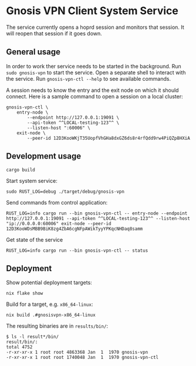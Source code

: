 # Gnosis VPN Client System Service

The service currently opens a hoprd session and monitors that session.
It will reopen that session if it goes down.

## General usage

In order to work ther service needs to be started in the background.
Run `sudo gnosis-vpn` to start the service.
Open a separate shell to interact with the service.
Run `gnosis-vpn-ctl --help` to see available commands.

A session needs to know the entry and the exit node on which it should connect.
Here is a sample command to open a session on a local cluster:

```
gnosis-vpn-ctl \
    entry-node \
        --endpoint http://127.0.0.1:19091 \
        --api-token ^^LOCAL-testing-123^^ \
        --listen-host ":60006" \
    exit-node \
        --peer-id 12D3KooWKjT35UopfVhGHa8dxGZ6ds8r4rfQdd9rw4PiQZp8HXiA
```

## Development usage

`cargo build`

Start system service:

`sudo RUST_LOG=debug ./target/debug/gnosis-vpn`

Send commands from control application:

`RUST_LOG=info cargo run --bin gnosis-vpn-ctl -- entry-node --endpoint http://127.0.0.1:19091 --api-token ^^LOCAL-testing-123^^ --listen-host "ip://0.0.0.0:60006" exit-node --peer-id 12D3KooWDsMBB9BiK8zg4ZbA6cgNFpAWikTyyYPKqcNHDaq8samm`

Get state of the service

`RUST_LOG=info cargo run --bin gnosis-vpn-ctl -- status`

## Deployment

Show potential deployment targets:

`nix flake show`

Build for a target, e.g. `x86_64-linux`:

`nix build .#gnosisvpn-x86_64-linux`

The resulting binaries are in `results/bin/`:

```
$ ls -l result*/bin/
result/bin/:
total 4752
-r-xr-xr-x 1 root root 4863368 Jan  1  1970 gnosis-vpn
-r-xr-xr-x 1 root root 1740048 Jan  1  1970 gnosis-vpn-ctl
```
